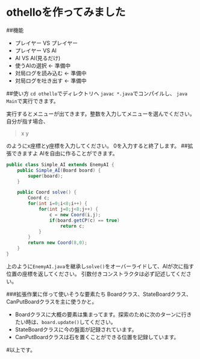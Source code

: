 # othelloを作ってみました

##機能
* プレイヤー VS プレイヤー
* プレイヤー VS AI
* AI VS AI(見るだけ)
* 使うAIの選択      <- 準備中
* 対局ログを読み込む <- 準備中
* 対局ログを吐き出す <- 準備中

##使い方
`cd othello`でディレクトリへ
`javac *.java`でコンパイルし、
`java Main`で実行できます。

実行するとメニューが出てきます。整数を入力してメニューを選んでください。
自分が指す場合、

> x y

のようにx座標とy座標を入力してください。 
0を入力すると終了します。
##拡張できますよ
AIを自由に作ることができます。

```Simple_AI.java
public class Simple_AI extends EnemyAI {
    public Simple_AI(Board board) {
        super(board);
    }

    public Coord solve() {
        Coord c;
        for(int i=0;i<8;i++) {
            for(int j=0;j<8;j++) {
                c = new Coord(i,j);
                if(board.getCP(c) == true)
                    return c;
            }
        }
        return new Coord(8,0);
    }
}
```

上のように`EnemyAI.java`を継承し`solve()`をオーバーライドして、AIが次に指す位置の座標を返してください。
引数付きコンストラクタは必ず記述してください。

###拡張作業に伴って使いそうな要素たち
Boardクラス、StateBoardクラス、CanPutBoardクラスを主に使うかと。

* Boardクラスに大概の要素は集まってます。探索のために次のターンに行きたい時は、`board.update()`してください。
* StateBoardクラスに今の盤面が記録されています。
* CanPutBoardクラスは石を置くことができる位置を記録しています。

#以上です。
